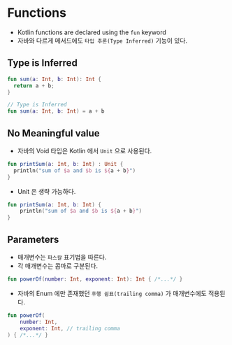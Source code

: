 # Functions

- Kotlin functions are declared using the `fun` keyword
- 자바와 다르게 메서드에도 `타입 추론(Type Inferred)` 기능이 있다.

## Type is Inferred

```kotlin
fun sum(a: Int, b: Int): Int {
  return a + b;
}

// Type is Inferred
fun sum(a: Int, b: Int) = a + b
```

## No Meaningful value

- 자바의 Void 타입은 Kotlin 에서 `Unit` 으로 사용된다.

```kotlin
fun printSum(a: Int, b: Int) : Unit {
  println("sum of $a and $b is ${a + b}")
}
```

- Unit 은 생략 가능하다.

```kotlin
fun printSum(a: Int, b: Int) {
    println("sum of $a and $b is ${a + b}")
}
```

## Parameters

- 매개변수는 `파스칼` 표기법을 따른다.
- 각 매개변수는 콤마로 구분된다.

```kotlin
fun powerOf(number: Int, exponent: Int): Int { /*...*/ }
```

- 자바의 Enum 에만 존재했던 `후행 쉼표(trailing comma)` 가 매개변수에도 적용된다.

```kotlin
fun powerOf(
    number: Int,
    exponent: Int, // trailing comma
) { /*...*/ }
```
